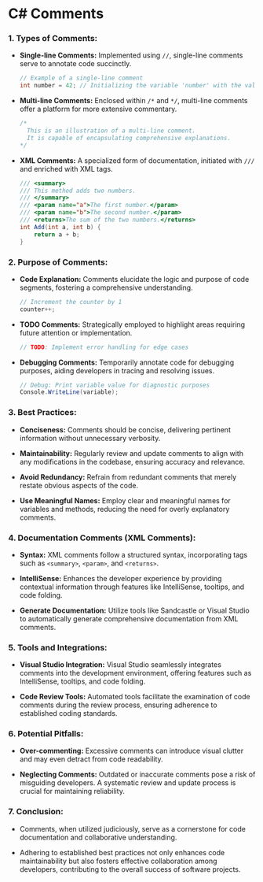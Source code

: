 # C# Comments
### 1. **Types of Comments:**
   - **Single-line Comments:** Implemented using `//`, single-line comments serve to annotate code succinctly.
     ```csharp
     // Example of a single-line comment
     int number = 42; // Initializing the variable 'number' with the value 42
     ```

   - **Multi-line Comments:** Enclosed within `/*` and `*/`, multi-line comments offer a platform for more extensive commentary.
     ```csharp
     /*
       This is an illustration of a multi-line comment.
       It is capable of encapsulating comprehensive explanations.
     */
     ```

   - **XML Comments:** A specialized form of documentation, initiated with `///` and enriched with XML tags.
     ```csharp
     /// <summary>
     /// This method adds two numbers.
     /// </summary>
     /// <param name="a">The first number.</param>
     /// <param name="b">The second number.</param>
     /// <returns>The sum of the two numbers.</returns>
     int Add(int a, int b) {
         return a + b;
     }
     ```

### 2. **Purpose of Comments:**
   - **Code Explanation:** Comments elucidate the logic and purpose of code segments, fostering a comprehensive understanding.
     ```csharp
     // Increment the counter by 1
     counter++;
     ```

   - **TODO Comments:** Strategically employed to highlight areas requiring future attention or implementation.
     ```csharp
     // TODO: Implement error handling for edge cases
     ```

   - **Debugging Comments:** Temporarily annotate code for debugging purposes, aiding developers in tracing and resolving issues.
     ```csharp
     // Debug: Print variable value for diagnostic purposes
     Console.WriteLine(variable);
     ```

### 3. **Best Practices:**
   - **Conciseness:** Comments should be concise, delivering pertinent information without unnecessary verbosity.
   
   - **Maintainability:** Regularly review and update comments to align with any modifications in the codebase, ensuring accuracy and relevance.
   
   - **Avoid Redundancy:** Refrain from redundant comments that merely restate obvious aspects of the code.
   
   - **Use Meaningful Names:** Employ clear and meaningful names for variables and methods, reducing the need for overly explanatory comments.

### 4. **Documentation Comments (XML Comments):**
   - **Syntax:** XML comments follow a structured syntax, incorporating tags such as `<summary>`, `<param>`, and `<returns>`.
   
   - **IntelliSense:** Enhances the developer experience by providing contextual information through features like IntelliSense, tooltips, and code folding.
   
   - **Generate Documentation:** Utilize tools like Sandcastle or Visual Studio to automatically generate comprehensive documentation from XML comments.

### 5. **Tools and Integrations:**
   - **Visual Studio Integration:** Visual Studio seamlessly integrates comments into the development environment, offering features such as IntelliSense, tooltips, and code folding.
   
   - **Code Review Tools:** Automated tools facilitate the examination of code comments during the review process, ensuring adherence to established coding standards.

### 6. **Potential Pitfalls:**
   - **Over-commenting:** Excessive comments can introduce visual clutter and may even detract from code readability.
   
   - **Neglecting Comments:** Outdated or inaccurate comments pose a risk of misguiding developers. A systematic review and update process is crucial for maintaining reliability.

### 7. **Conclusion:**
   - Comments, when utilized judiciously, serve as a cornerstone for code documentation and collaborative understanding.
   
   - Adhering to established best practices not only enhances code maintainability but also fosters effective collaboration among developers, contributing to the overall success of software projects.
